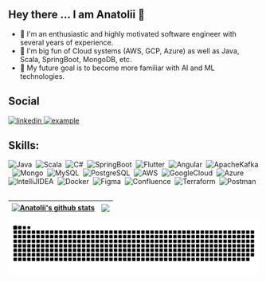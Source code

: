## Hey there ... I am Anatolii 👋

- 🧓 I'm an enthusiastic and highly motivated software engineer with several years of experience.
- 🌱 I'm big fun of Cloud systems (AWS, GCP, Azure) as well as Java, Scala, SpringBoot, MongoDB, etc.
- 🔭 My future goal is to become more familiar with AI and ML technologies.

## Social

<a href="https://www.linkedin.com/in/anatoliiperfun" target="_blank">
<img src="https://img.shields.io/badge/Linked%20In-0A66C2.svg?style=for-the-badge&logo=linkedin&logoColor=white" alt="linkedin"/>
</a>
<a  href="https://t.me/tolikperfun" target="_blank">
<img src="https://img.shields.io/badge/Telegram-26A5E4.svg?style=for-the-badge&logo=telegram&logoColor=white" alt="example"/>
</a>

## Skills:
![Java](https://img.shields.io/badge/Java-ED8B00?style=for-the-badge&logo=java&logoColor=white)&nbsp;
![Scala](https://img.shields.io/badge/Scala-%23FA0F00?style=for-the-badge&logo=scala&logoColor=white)&nbsp;
![C#](https://img.shields.io/badge/C%20sharp-280068?style=for-the-badge&logo=C%20sharp&logoColor=white)&nbsp;
![SpringBoot](https://img.shields.io/badge/spring%20boot-6DB33F.svg?style=for-the-badge&logo=springboot&logoColor=white)&nbsp;
![Flutter](https://img.shields.io/badge/Flutter-%235835CC.svg?style=for-the-badge&logo=flutter&logoColor=white)&nbsp;
![Angular](https://img.shields.io/badge/Angular-EE0000?style=for-the-badge&logo=angular&logoColor=white)&nbsp;
![ApacheKafka](https://img.shields.io/badge/ApacheKafka-000000.svg?&style=for-the-badge&logo=apache%20kafka&logoColor=white)&nbsp;
![Mongo](https://img.shields.io/badge/mongodb-47A248.svg?style=for-the-badge&logo=mongodb&logoColor=white)&nbsp;
![MySQL](https://img.shields.io/badge/MySQL-005C84?style=for-the-badge&logo=mysql&logoColor=white)&nbsp;
![PostgreSQL](https://img.shields.io/badge/PostgreSQL-316192?style=for-the-badge&logo=postgresql&logoColor=white)&nbsp;
![AWS](https://img.shields.io/badge/Amazon_AWS-232F3E?style=for-the-badge&logo=amazon-aws&logoColor=white)&nbsp;
![GoogleCloud](https://img.shields.io/badge/Google_Cloud-4285F4?style=for-the-badge&logo=google-cloud&logoColor=white)&nbsp;
![Azure](https://img.shields.io/badge/azure-%230072C6.svg?style=for-the-badge&logo=microsoftazure&logoColor=white)&nbsp;
![IntelliJIDEA](https://img.shields.io/badge/IJ-IntelliJ%20IDEA-143?style=for-the-badge&logo=intellij&logoColor=blue&color=red&labelColor=black)&nbsp;
![Docker](https://img.shields.io/badge/docker-2496ED.svg?style=for-the-badge&logo=docker&logoColor=white)&nbsp;
![Figma](https://img.shields.io/badge/Figma-808080?style=for-the-badge&logo=figma&logoColor=white)&nbsp;
![Confluence](https://img.shields.io/badge/confluence-%23172BF4.svg?style=for-the-badge&logo=confluence&logoColor=white)&nbsp;
![Terraform](https://img.shields.io/badge/Terra%20form-%23172BF4.svg?style=for-the-badge&logo=terraform&logoColor=white)&nbsp;
![Postman](https://img.shields.io/badge/Postman-FF6C37?style=for-the-badge&logo=Postman&logoColor=white)&nbsp;

<!-- ![Python](https://img.shields.io/badge/Python-3776AB?style=for-the-badge&logo=python&logoColor=white)&nbsp; -->
##

| <a href="https://github.com/anatoliiperfun/github-readme-stats"><img align="center" src="https://github-readme-stats.vercel.app/api?username=anatoliiperfun&show_icons=true&include_all_commits=true&theme=codeSTACKr&hide_border=true" alt="Anatolii's github stats" /></a> | <a href="https://github.com/anatoliiperfun/github-readme-stats"><img align="center" src="https://github-readme-stats.vercel.app/api/top-langs/?username=anatoliiperfun&layout=compact&theme=codeSTACKr&hide_border=true" /></a> |
| ------------- | ------------- |


![github contribution grid snake animation](https://github.com/AnatoliiPerfun/anatoliiperfun/blob/output/github-user-contribution.svg#gh-dark-mode-only)
